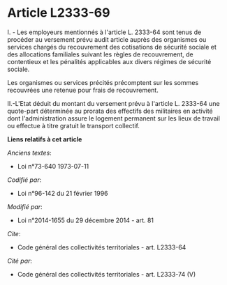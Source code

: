 # Article L2333-69

I. - Les employeurs mentionnés à l'article L. 2333-64 sont tenus de procéder au versement prévu audit article auprès des
organismes ou services chargés du recouvrement des cotisations de sécurité sociale et des allocations familiales suivant les
règles de recouvrement, de contentieux et les pénalités applicables aux divers régimes de sécurité sociale. 

Les organismes ou services précités précomptent sur les sommes recouvrées une retenue pour frais de recouvrement.

II.-L'Etat déduit du montant du versement prévu à l'article L. 2333-64 une quote-part déterminée au prorata des effectifs des
militaires en activité dont l'administration assure le logement permanent sur les lieux de travail ou effectue à titre
gratuit le transport collectif.

**Liens relatifs à cet article**

_Anciens textes_:

  - Loi n°73-640 1973-07-11

_Codifié par_:

  - Loi n°96-142 du 21 février 1996

_Modifié par_:

  - Loi n°2014-1655 du 29 décembre 2014 - art. 81

_Cite_:

  - Code général des collectivités territoriales - art. L2333-64

_Cité par_:

  - Code général des collectivités territoriales - art. L2333-74 (V)

